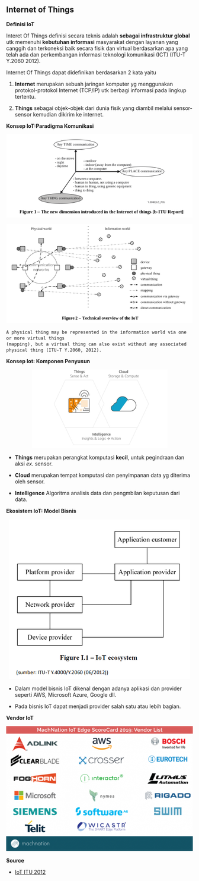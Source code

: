 <h2>Internet of Things</h2>

**Definisi IoT**

Interet Of Things definisi secara teknis adalah **sebagai infrastruktur global** utk memenuhi **kebutuhan informasi** masyarakat dengan layanan yang canggih dan terkoneksi baik secara fisik dan virtual berdasarkan apa yang telah ada dan perkembangan informasi teknologi komunikasi (ICT) (ITU-T Y.2060 2012).

Internet Of Things dapat didefinikan berdasarkan 2 kata yaitu
1. **Internet** merupakan sebuah jaringan komputer yg menggunakan protokol-protokol Internet (TCP/IP) utk berbagi informasi pada lingkup tertentu.

2. **Things** sebagai objek-objek dari dunia fisik yang diambil melalui sensor-sensor kemudian dikirim ke internet.

**Konsep IoT:Paradigma Komunikasi**

<p align="center">
<img src="https://github.com/azispc/iot/blob/master/result/pardigma_komunikasi.png">
</p>

<p align="center">
<img src="https://github.com/azispc/iot/blob/master/result/technicalIot.png"></p>

```
A physical thing may be represented in the information world via one or more virtual things
(mapping), but a virtual thing can also exist without any associated physical thing (ITU-T Y.2060, 2012).
```

**Konsep Iot: Komponen Penyusun**

<p align="center">
<img src="https://github.com/azispc/iot/blob/master/result/conceptIot.png">
</p>

* **Things** merupakan perangkat komputasi **kecil**, untuk pegindraan dan aksi *ex.* sensor.

* **Cloud** merupakan tempat komputasi dan penyimpanan data yg diterima oleh sensor.

* **Intelligence** Algoritma analisis data dan pengmbilan keputusan dari data.

**Ekosistem IoT: Model Bisnis**

<p align="center">
<img src="https://github.com/azispc/iot/blob/master/result/ecosystemIot.png">
</p>


* Dalam model bisnis IoT dikenal dengan adanya aplikasi dan provider seperti AWS, Microsoft Azure, Google dll.

* Pada bisnis IoT dapat menjadi provider salah satu atau lebih bagian.

**Vendor IoT**

<p align="center">
<img src="https://github.com/azispc/iot/blob/master/result/vendor_IoT.png">
</p>

**Source**

* [IoT ITU 2012](https://www.itu.int/ITU-T/recommendations/rec.aspx?rec=y.2060)

